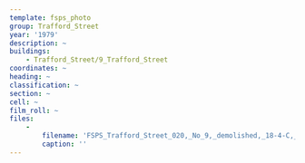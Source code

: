 ```yaml
---
template: fsps_photo
group: Trafford_Street
year: '1979'
description: ~
buildings:
    - Trafford_Street/9_Trafford_Street
coordinates: ~
heading: ~
classification: ~
section: ~
cell: ~
film_roll: ~
files:
    -
        filename: 'FSPS_Trafford_Street_020,_No_9,_demolished,_18-4-C,_1979.png'
        caption: ''
---
```

